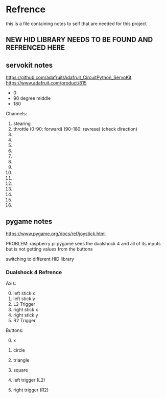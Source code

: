# Refrence

this is a file containing notes to self that are needed for this project

## NEW HID LIBRARY NEEDS TO BE FOUND AND REFRENCED HERE

## servokit notes

https://github.com/adafruit/Adafruit_CircuitPython_ServoKit
https://www.adafruit.com/product/815

- 0
- 90 degree middle
- 180

Channels:

1. stearing
2. throttle (0-90: forward) (90-180: revrese) (check direction)
3.
4.
5.
6.
7.
8.
9.
10.
11.
12.
13.
14.
15.
16.

## pygame notes

https://www.pygame.org/docs/ref/joystick.html

PROBLEM: raspberry pi pygame sees the dualshock 4 and all of its inputs but is not getting values from the buttons

switching to different HID library

### Dualshock 4 Refrence

Axis:

0. left stick x
1. left stick y
2. L2 Trigger
3. right stick x
4. right stick y
5. R2 Trigger

Buttons:

0. x
1. circle
2. triangle
3. square

6. left trigger (L2)
7. right trigger (R2)

